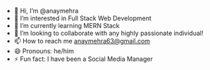- 👋 Hi, I’m @anaymehra
- 👀 I’m interested in Full Stack Web Development
- 🌱 I’m currently learning MERN Stack
- 💞️ I’m looking to collaborate with any highly passionate individual!
- 📫 How to reach me anaymehra63@gmail.com
- 😄 Pronouns: he/him
- ⚡ Fun fact: I have been a Social Media Manager

<!---
anaymehra/anaymehra is a ✨ special ✨ repository because its `README.md` (this file) appears on your GitHub profile.
You can click the Preview link to take a look at your changes.
--->
